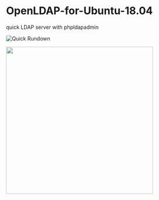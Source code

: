 # OpenLDAP-for-Ubuntu-18.04
quick LDAP server with phpldapadmin

![Quick Rundown](https://i.imgur.com/r3W4Sz9.jpg)


<a href="https://asciinema.org/a/HC5e82L9mFl85gnsdZKRBqtKY"><img src="https://asciinema.org/a/HC5e82L9mFl85gnsdZKRBqtKY.png" width="400"/></a>
